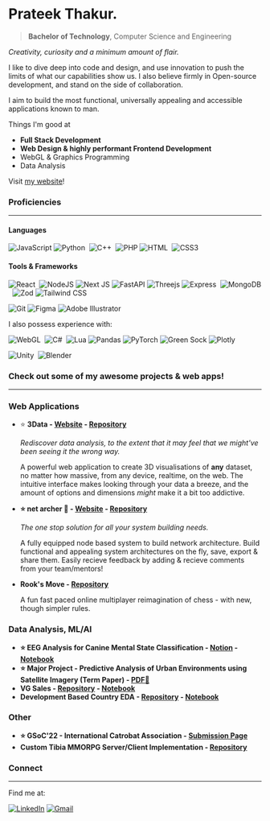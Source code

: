 # Prateek Thakur.

> **Bachelor of Technology**, Computer Science and Engineering

*Creativity, curiosity and a minimum amount of flair.*

I like to dive deep into code and design, and use innovation to push the limits of what our capabilities show us. I also believe firmly in Open-source development, and stand on the side of collaboration.

I aim to build the most functional, universally appealing and accessible applications known to man.

Things I'm good at 
- **Full Stack Development**
- **Web Design & highly performant Frontend Development**
- WebGL & Graphics Programming
- Data Analysis

Visit [my website](https://prth.vercel.app/)!

### Proficiencies
---
#### Languages

![JavaScript](https://img.shields.io/badge/javascript-%23323330.svg?style=for-the-badge&logo=javascript&logoColor=%23F7DF1E)
![Python](https://img.shields.io/badge/python%20-%2314354C.svg?&style=for-the-badge&logo=python&logoColor=white)&nbsp;
![C++](https://img.shields.io/badge/c++%20-%2300599C.svg?&style=for-the-badge&logo=c%2B%2B&ogoColor=white)&nbsp;
![PHP](https://img.shields.io/badge/php-%23777BB4.svg?style=for-the-badge&logo=php&logoColor=white)
![HTML](https://img.shields.io/badge/html5%20-%23E34F26.svg?&style=for-the-badge&logo=html5&logoColor=white)&nbsp;
![CSS3](https://img.shields.io/badge/css3-%231572B6.svg?style=for-the-badge&logo=css3&logoColor=white)

#### Tools & Frameworks

![React](https://img.shields.io/badge/React-20232A?style=for-the-badge&logo=react&logoColor=61DAFB)&nbsp;
![NodeJS](https://img.shields.io/badge/node.js-6DA55F?style=for-the-badge&logo=node.js&logoColor=white)
![Next JS](https://img.shields.io/badge/Next-black?style=for-the-badge&logo=next.js&logoColor=white)
![FastAPI](https://img.shields.io/badge/FastAPI-005571?style=for-the-badge&logo=fastapi)
![Threejs](https://img.shields.io/badge/threejs-black?style=for-the-badge&logo=three.js&logoColor=white)
![Express](https://img.shields.io/badge/express.js-%23404d59.svg?style=for-the-badge&logo=express&logoColor=%2361DAFB)&nbsp;
![MongoDB](https://img.shields.io/badge/MongoDB-4EA94B?style=for-the-badge&logo=mongodb&logoColor=white)&nbsp;
![Zod](https://img.shields.io/badge/zod-%233068b7.svg?style=for-the-badge&logo=zod&logoColor=white)
![Tailwind CSS](https://img.shields.io/badge/Tailwind_CSS-38B2AC?style=for-the-badge&logo=tailwind-css&logoColor=white)&nbsp;

![Git](https://img.shields.io/badge/git-%23F05033.svg?style=for-the-badge&logo=git&logoColor=white)
![Figma](https://img.shields.io/badge/figma-%23F24E1E.svg?style=for-the-badge&logo=figma&logoColor=white)
![Adobe Illustrator](https://img.shields.io/badge/adobe%20illustrator-%23FF9A00.svg?style=for-the-badge&logo=adobe%20illustrator&logoColor=white)


I also possess experience with:

![WebGL](https://img.shields.io/badge/WebGL-990000?logo=webgl&logoColor=white&style=for-the-badge)&nbsp;
![C#](https://img.shields.io/badge/C%23-239120?style=for-the-badge&logo=c-sharp&logoColor=white)&nbsp;
![Lua](https://img.shields.io/badge/lua-%232C2D72.svg?style=for-the-badge&logo=lua&logoColor=white)
![Pandas](https://img.shields.io/badge/pandas-%23150458.svg?style=for-the-badge&logo=pandas&logoColor=white)
![PyTorch](https://img.shields.io/badge/PyTorch-%23EE4C2C.svg?style=for-the-badge&logo=PyTorch&logoColor=white)
![Green Sock](https://img.shields.io/badge/green%20sock-88CE02?style=for-the-badge&logo=greensock&logoColor=white)
![Plotly](https://img.shields.io/badge/Plotly-%233F4F75.svg?style=for-the-badge&logo=plotly&logoColor=white)

![Unity](https://img.shields.io/badge/Unity-100000?style=for-the-badge&logo=unity&logoColor=white)&nbsp;
![Blender](https://img.shields.io/badge/blender%20-%23F5792A.svg?&style=for-the-badge&logo=blender&logoColor=white)&nbsp;


### Check out some of my awesome projects & web apps! 
----
### Web Applications
-  ⭐ **3Data - [Website](https://3data.netlify.app/) - [Repository](https://github.com/PrateekTh/data-3D)**

    *Rediscover data analysis, to the extent that it may feel that we might've been seeing it the wrong way.* 

    A powerful web application to create 3D visualisations of **any** dataset, no matter how massive, from any device, realtime, on the web. The intuitive interface makes looking through your data a breeze, and the amount of options and dimensions *might* make it a bit too addictive.

- **⭐ net archer 🎯 - [Website](https://netarcher.vercel.app/) - [Repository](https://github.com/PrateekTh/net-archer)**

    *The one stop solution for all your system building needs.*

    A fully equipped node based system to build network architecture. Build functional and appealing system architectures on the fly, save, export & share them. Easily recieve feedback by adding & recieve comments from your team/mentors!

- **Rook's Move - [Repository](https://github.com/PrateekTh/rook-battle)**
    
    A fun fast paced online multiplayer reimagination of chess - with new, though simpler rules.

### Data Analysis, ML/AI

- **⭐ EEG Analysis for Canine Mental State Classification - [Notion](https://ganondalf.notion.site/Analysis-of-Canine-EEGs-for-Mental-State-Classification-b3eef792a890424f86559a2a9de560ec) - [Notebook]()**
- **⭐ Major Project - Predictive Analysis of Urban Environments using Satellite Imagery (Term Paper) - [PDF🔗](https://drive.google.com/file/d/1ZLsLj8pU_nIDAJZojhmZy3EiFOa7ePh4/view?usp=drive_link)**
- **VG Sales - [Repository](https://github.com/PrateekTh/vg-sales-analysis) - [Notebook](https://github.com/PrateekTh/vg-sales-analysis/blob/main/vg_a.ipynb)**
- **Development Based Country EDA - [Repository](https://github.com/PrateekTh/development-based-clustering-countries) - [Notebook](https://github.com/PrateekTh/development-based-clustering-countries/blob/main/country_analysis.ipynb)**

### Other 
- **⭐ GSoC'22 - International Catrobat Association - [Submission Page](https://gist.github.com/PrateekTh/cc590299eab4d269e4112af4cbaeebbc)**
- **Custom Tibia MMORPG Server/Client Implementation - [Repository](https://github.com/PrateekTh/TFS-OTC-MMORPG-Implement)**

### Connect
---
<p>Find me at: </p>
<a rel="noreferrer"href="https://www.linkedin.com/in/prateek-thakur-ba0498203" target="_blank" ><img alt="LinkedIn" src="https://img.shields.io/badge/linkedin%20-%230077B5.svg?&style=for-the-badge&logo=linkedin&logoColor=white"/></a>
<a href="mailto:prateek33thakur@gmail.com"><img alt="Gmail" src="https://img.shields.io/badge/Gmail-D14836?style=for-the-badge&logo=gmail&logoColor=white" /></a>
</p>

<!---
PrateekTh/PrateekTh is a ✨ special ✨ repository because its `README.md` (this file) appears on your GitHub profile.
You can click the Preview link to take a look at your changes.
--->

